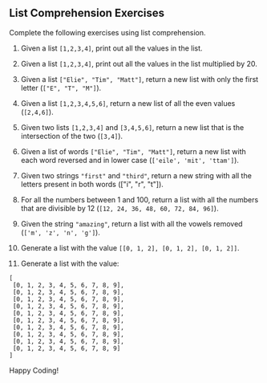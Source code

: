 
## List Comprehension Exercises

Complete the following exercises using list comprehension.

1. Given a list `[1,2,3,4]`, print out all the values in the list.

2. Given a list `[1,2,3,4]`, print out all the values in the list multiplied by 20.

3. Given a list `["Elie", "Tim", "Matt"]`, return a new list with only the first letter (`["E", "T", "M"]`).

4. Given a list `[1,2,3,4,5,6]`, return a new list of all the even values (`[2,4,6]`).

5. Given two lists `[1,2,3,4]` and `[3,4,5,6]`, return a new list that is the intersection of the two (`[3,4]`).

6. Given a list of words `["Elie", "Tim", "Matt"]`, return a new list with each word reversed and in lower case (`['eile', 'mit', 'ttam']`).

7. Given two strings `"first"` and `"third"`, return a new string with all the letters present in both words (["i", "r", "t"]).

8. For all the numbers between 1 and 100, return a list with all the numbers that are divisible by 12 (`[12, 24, 36, 48, 60, 72, 84, 96]`).

9. Given the string `"amazing"`, return a list with all the vowels removed (`['m', 'z', 'n', 'g']`).

10. Generate a list with the value `[[0, 1, 2], [0, 1, 2], [0, 1, 2]]`.

11. Generate a list with the value:
```
[
 [0, 1, 2, 3, 4, 5, 6, 7, 8, 9],
 [0, 1, 2, 3, 4, 5, 6, 7, 8, 9],
 [0, 1, 2, 3, 4, 5, 6, 7, 8, 9],
 [0, 1, 2, 3, 4, 5, 6, 7, 8, 9],
 [0, 1, 2, 3, 4, 5, 6, 7, 8, 9],
 [0, 1, 2, 3, 4, 5, 6, 7, 8, 9],
 [0, 1, 2, 3, 4, 5, 6, 7, 8, 9],
 [0, 1, 2, 3, 4, 5, 6, 7, 8, 9],
 [0, 1, 2, 3, 4, 5, 6, 7, 8, 9],
 [0, 1, 2, 3, 4, 5, 6, 7, 8, 9]
]
```

Happy Coding!
